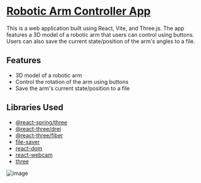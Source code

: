 # [Robotic Arm Controller App](https://robotic-arm-jet.vercel.app)

This is a web application built using React, Vite, and Three.js. The app features a 3D model of a robotic arm that users can control using buttons. Users can also save the current state/position of the arm's angles to a file.

## Features

- 3D model of a robotic arm
- Control the rotation of the arm using buttons
- Save the arm's current state/position to a file

## Libraries Used

- [@react-spring/three](https://github.com/pmndrs/react-spring)
- [@react-three/drei](https://github.com/pmndrs/drei)
- [@react-three/fiber](https://github.com/pmndrs/react-three-fiber)
- [file-saver](https://github.com/eligrey/FileSaver.js)
- [react-dom](https://reactjs.org/docs/react-dom.html)
- [react-webcam](https://github.com/mozmorris/react-webcam)
- [three](https://threejs.org/)


![image](https://github.com/user-attachments/assets/a152963a-2900-4eb5-9738-6256bd755c5a)

